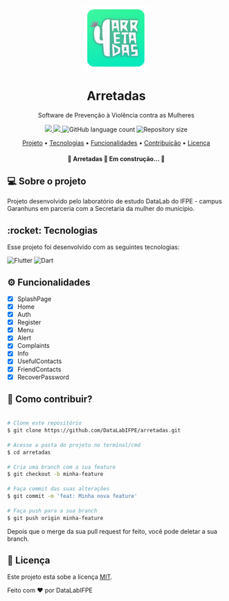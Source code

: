 <p align="center">
  <img src="./assets/icons/icon.png" height="150" width="150" alt="Logo" />
</p>

<h1 align="center">Arretadas</h1>

<p align="center">Software de Prevenção à Violência contra as Mulheres</p>

<p align="center">
  <a href="https://github.com/datalabifpe/arretadas/actions">
    <img src="https://github.com/datalabifpe/arretadas/workflows/CI/badge.svg"/>
  </a>


<!---
 <a href='https://coveralls.io/github/DataLabIFPE/arretadas?branch=master'><img src='https://coveralls.io/repos/github/DataLabIFPE/arretadas/badge.svg?branch=master' alt='Coverage Status' /></a>
-->  
 

  <a href="https://github.com/DataLabIFPE/arretadas/blob/master/LICENSE">
    <img src="https://img.shields.io/github/license/datalabifpe/arretadas">
  </a>
  
  <img alt="GitHub language count" src="https://img.shields.io/github/languages/count/datalabifpe/arretadas?color=%2304D361">
  <img alt="Repository size" src="https://img.shields.io/github/repo-size/datalabifpe/arretadas">  
</p>

<p align="center">
 <a href="#sobre">Projeto</a> •
 <a href="#tecnologias">Tecnologias</a> • 
 <a href="#funcionalidades">Funcionalidades</a> • 
 <a href="#contribuicao">Contribuição</a> • 
 <a href="#licenca">Licença</a>
</p>

<h4 align="center"> 
	🚧  Arretadas 🚀 Em construção...  🚧
</h4>

<h2 id="sobre"> 💻 Sobre o projeto </h2>

Projeto desenvolvido pelo laboratório de estudo DataLab do IFPE - campus Garanhuns em parceria com a Secretaria da mulher do município.

<h2 id="tecnologias"> :rocket: Tecnologias </h2>

Esse projeto foi desenvolvido com as seguintes tecnologias:

![Flutter](https://img.shields.io/badge/Flutter-%2302569B.svg?style=for-the-badge&logo=Flutter&logoColor=white)
![Dart](https://img.shields.io/badge/dart-%230175C2.svg?style=for-the-badge&logo=dart&logoColor=white)

<h2 id="funcionalidades"> ⚙️ Funcionalidades </h2>

- [x] SplashPage
- [x] Home
- [x] Auth
- [x] Register
- [x] Menu
- [x] Alert
- [x] Complaints
- [x] Info
- [x] UsefulContacts
- [x] FriendContacts
- [x] RecoverPassword

<h2 id="contribuicao"> 🤔 Como contribuir? </h2>

```bash

# Clone este repositório
$ git clone https://github.com/DataLabIFPE/arretadas.git

# Acesse a pasta do projeto no terminal/cmd
$ cd arretadas

# Cria uma branch com a sua feature
$ git checkout -b minha-feature

# Faça commit das suas alterações 
$ git commit -m 'feat: Minha nova feature'

# Faça push para a sua branch 
$ git push origin minha-feature
```
Depois que o merge da sua pull request for feito, você pode deletar a sua branch.

<h2 id="licenca">  📝 Licença </h2>

Este projeto esta sobe a licença [MIT](./LICENSE).

Feito com ❤️ por DataLabIFPE
